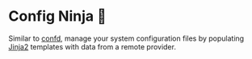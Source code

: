 # Config Ninja 🥷

Similar to [confd](https://github.com/kelseyhightower/confd), manage your system configuration files by populating [Jinja2] templates with data from a remote provider.

[Jinja2]: https://jinja.palletsprojects.com/en/3.1.x/
